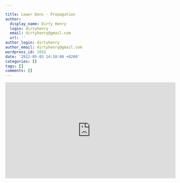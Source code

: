 ```yaml
---

title: Lower Dens - Propagation
author:
  display_name: Dirty Henry
  login: dirtyhenry
  email: dirtyhenry@gmail.com
  url: ''
author_login: dirtyhenry
author_email: dirtyhenry@gmail.com
wordpress_id: 1032
date: '2012-05-03 14:10:00 +0200'
categories: []
tags: []
comments: []
---
```

<iframe width="540" height="304" src="http://www.youtube.com/embed/GafB7NQvQWg" frameborder="0" allowfullscreen></iframe>
